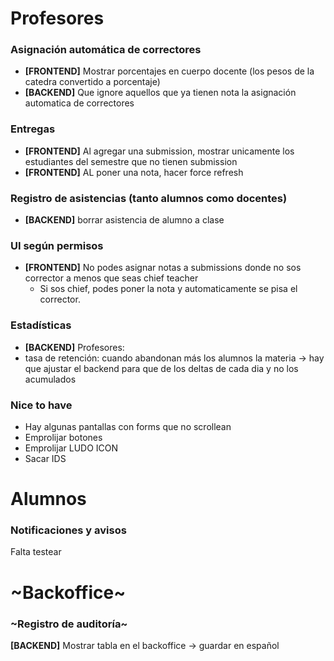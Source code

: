 # Profesores

### Asignación automática de correctores
- **[FRONTEND]** Mostrar porcentajes en cuerpo docente (los pesos de la catedra convertido a porcentaje)
- **[BACKEND]** Que ignore aquellos que ya tienen nota la asignación automatica de correctores 

### Entregas
- **[FRONTEND]** Al agregar una submission, mostrar unicamente los estudiantes del semestre que no tienen submission
- **[FRONTEND]** AL poner una nota, hacer force refresh
  
### Registro de asistencias (tanto alumnos como docentes)
- **[BACKEND]** borrar asistencia de alumno a clase

### UI según permisos
- **[FRONTEND]** No podes asignar notas a submissions donde no sos corrector a menos que seas chief teacher
    - Si sos chief, podes poner la nota y automaticamente se pisa el corrector.

### Estadísticas
 -  **[BACKEND]** Profesores:
   - tasa de retención: cuando abandonan más los alumnos la materia -> hay que ajustar el backend para que de los deltas de cada dia y no los acumulados

### Nice to have
- Hay algunas pantallas con forms que no scrollean
- Emprolijar botones
- Emprolijar LUDO ICON
- Sacar IDS

# Alumnos
### Notificaciones y avisos 
Falta testear

# ~Backoffice~
### ~Registro de auditoría~
**[BACKEND]** Mostrar tabla en el backoffice -> guardar en español




